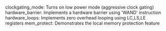clockgating_mode: Turns on low power mode (aggressive clock gating)
hardware_barrier: Implements a hardware barrier using 'WAND' instruction
hardware_loops:   Implements zero overhead looping using LC,LS,LE registers
mem_protect:      Demonstrates the local memory protection feature






